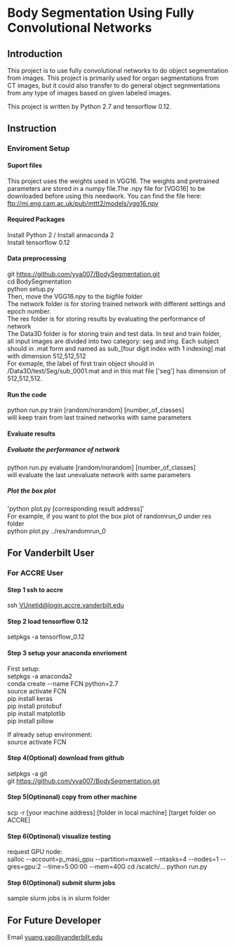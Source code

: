 # Body Segmentation Using Fully Convolutional Networks 

## Introduction
This project is to use fully convolutional networks to do object segmentation from images. This project is primarily used for organ segmentations from CT images, but it could also transfer to do general object segnmentations from any type of images based on given labeled images.</br>


This project is written by Python 2.7 and tensorflow 0.12.</br>

## Instruction

### Enviroment Setup
#### Suport files
This project uses the weights used in VGG16. The weights and pretrained parameters are stored in a numpy file.The .npy file for [VGG16] to be downloaded before using this needwork. You can find the file here: ftp://mi.eng.cam.ac.uk/pub/mttt2/models/vgg16.npy 
#### Required Packages
Install Python 2 / Install annaconda 2</br>
Install tensorflow 0.12</br>
#### Data preprocessing
git https://github.com/yya007/BodySegmentation.git</br>
cd BodySegmentation</br>
python setup.py</br>
Then, move the VGG16.npy to the bigfile folder</br>
The network folder is for storing trained network with different settings and epoch number.</br>
The res folder is for storing results by evaluating the performance of network</br>
The Data3D folder is for storing train and test data. In test and train folder, all input images are divided into two category: seg and img. Each subject should in .mat form and named as sub_[four digit index with 1 indexing].mat with dimension 512,512,512</br>
For exmaple, the label of first train object should in /Data3D/test/Seg/sub_0001.mat and in this mat file ['seg'] has dimension of 512,512,512.</br>
#### Run the code
python run.py train [random/norandom] [number_of_classes]</br>
will keep train from last trained networks with same parameters
#### Evaluate results
##### Evaluate the performance of network
python run.py evaluate [random/norandom] [number_of_classes]</br>
will evaluate the last unevaluate network with same parameters
##### Plot the box plot
'python plot.py [corresponding result address]'</br>
For example, if you want to plot the box plot of randomrun_0 under res folder</br>
python plot.py ../res/randomrun_0</br>

## For Vanderbilt User
### For ACCRE User
#### Step 1 ssh to accre
ssh VUnetid@login.accre.vanderbilt.edu</br>
#### Step 2 load tensorflow 0.12
setpkgs -a tensorflow_0.12</br>
#### Step 3 setup your anaconda envrioment
First setup:</br>
setpkgs -a anaconda2</br>
conda create --name FCN python=2.7</br>
source activate FCN</br>
pip install keras</br>
pip install protobuf</br>
pip install matplotlib</br>
pip install pillow</br>

If already setup environment:</br>
source activate FCN</br>
#### Step 4(Optional) download from github
setpkgs -a git</br>
git https://github.com/yya007/BodySegmentation.git
#### Step 5(Optinonal) copy from other machine
scp -r [your machine address]:[folder in local machine]   [target folder on ACCRE]</br>

#### Step 6(Optinonal) visualize testing 
request GPU node:</br>
salloc --account=p_masi_gpu  --partition=maxwell --ntasks=4 --nodes=1 --gres=gpu:2 --time=5:00:00 --mem=40G
cd /scatch/...
python run.py
#### Step 6(Optinonal) submit slurm jobs 
sample slurm jobs is in slurm folder
## For Future Developer 
Email yuang.yao@vanderbilt.edu


